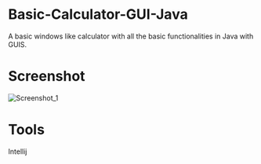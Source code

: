 # Basic-Calculator-GUI-Java
A basic windows like calculator with all the basic functionalities in Java with GUIS.

# Screenshot
![Screenshot_1](https://user-images.githubusercontent.com/52096838/121369743-8e325b00-c955-11eb-96cb-e7373188bcd7.png)

# Tools
Intellij
